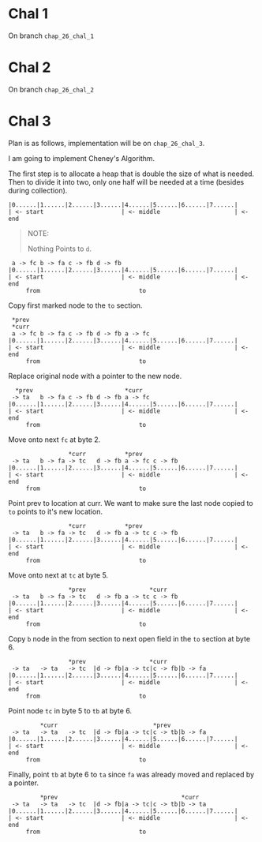 # Chal 1
On branch `chap_26_chal_1`

# Chal 2
On branch `chap_26_chal_2`

# Chal 3
Plan is as follows, implementation will be on `chap_26_chal_3`.

I am going to implement Cheney's Algorithm.

The first step is to allocate a heap that is double the size of what is needed.
Then to divide it into two, only one half will be needed at a time (besides
during collection).

```
|0......|1......|2......|3......|4......|5......|6......|7......|
| <- start                      | <- middle                     | <- end
```

> NOTE:
>
> Nothing Points to `d`.
```
 a -> fc b -> fa c -> fb d -> fb
|0......|1......|2......|3......|4......|5......|6......|7......|
| <- start                      | <- middle                     | <- end
     from                            to
```


Copy first marked node to the `to` section.
```
 *prev
 *curr
 a -> fc b -> fa c -> fb d -> fb a -> fc 
|0......|1......|2......|3......|4......|5......|6......|7......|
| <- start                      | <- middle                     | <- end
     from                            to
```

Replace original node with a pointer to the new node.
```
  *prev                          *curr
 -> ta   b -> fa c -> fb d -> fb a -> fc 
|0......|1......|2......|3......|4......|5......|6......|7......|
| <- start                      | <- middle                     | <- end
     from                            to
```

Move onto next `fc` at byte 2.
```
                 *curr           *prev
 -> ta   b -> fa -> tc   d -> fb a -> fc c -> fb 
|0......|1......|2......|3......|4......|5......|6......|7......|
| <- start                      | <- middle                     | <- end
     from                            to
```

Point prev to location at curr. We want to make sure the last node copied to `to` points to it's new location.
```
                 *curr           *prev
 -> ta   b -> fa -> tc   d -> fb a -> tc c -> fb 
|0......|1......|2......|3......|4......|5......|6......|7......|
| <- start                      | <- middle                     | <- end
     from                            to
```

Move onto next at `tc` at byte 5.
```
                 *prev                  *curr
 -> ta   b -> fa -> tc   d -> fb a -> tc c -> fb 
|0......|1......|2......|3......|4......|5......|6......|7......|
| <- start                      | <- middle                     | <- end
     from                            to
```

Copy `b` node in the from section to next open field in the `to` section at byte 6.
```
                 *prev                  *curr
 -> ta   -> ta   -> tc  |d -> fb|a -> tc|c -> fb|b -> fa 
|0......|1......|2......|3......|4......|5......|6......|7......|
| <- start                      | <- middle                     | <- end
     from                            to
```

Point node `tc` in byte 5 to `tb` at byte 6.
```
         *curr                           *prev
 -> ta   -> ta   -> tc  |d -> fb|a -> tc|c -> tb|b -> fa 
|0......|1......|2......|3......|4......|5......|6......|7......|
| <- start                      | <- middle                     | <- end
     from                            to
```

Finally, point `tb` at byte 6 to `ta` since `fa` was already moved and replaced by a pointer.
```
         *prev                                   *curr
 -> ta   -> ta   -> tc  |d -> fb|a -> tc|c -> tb|b -> ta 
|0......|1......|2......|3......|4......|5......|6......|7......|
| <- start                      | <- middle                     | <- end
     from                            to
```
